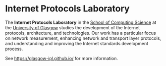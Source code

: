 # Internet Protocols Laboratory

The **Internet Protocols Laboratory** in the 
[School of Computing Science](https://www.gla.ac.uk/schools/computing/)
at the [University of Glasgow](https://www.gla.ac.uk/)
studies the development of the Internet protocols, architecture, and
technologies. Our work has a particular focus on network measurement,
enhancing network and transport layer protocols, and understanding and
improving the Internet standards development process.

See https://glasgow-ipl.github.io/ for more information.


